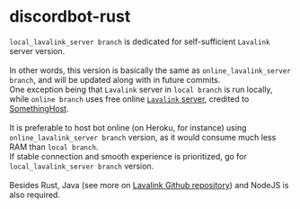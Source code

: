 # discordbot-rust
`local_lavalink_server branch` is dedicated for self-sufficient `Lavalink` server version.
<br><br>In other words, this version is basically the same as `online_lavalink_server branch`, and will be updated along with in future commits.
<br>
One exception being that `Lavalink` server in `local branch` is run locally, while `online branch` uses free online [`Lavalink` server](https://support.something.host/en/article/lavalink-hosting-okm26z/), credited to [SomethingHost](https://something.host).
<br><br>
It is preferable to host bot online (on Heroku, for instance) using `online_lavalink_server branch` version, as it would consume much less RAM than `local branch`.
<br>
If stable connection and smooth experience is prioritized, go for `local_lavalink_server branch` version.
<br><br>
Besides Rust, Java (see more on [Lavalink Github repository](https://github.com/freyacodes/Lavalink)) and NodeJS is also required.